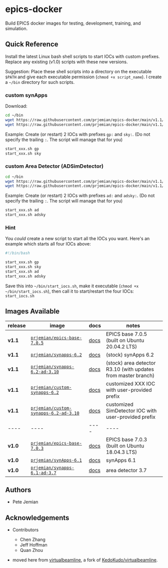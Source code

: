 # epics-docker

Build EPICS docker images for testing, development, training, and simulation.

## Quick Reference

Install the latest Linux bash shell scripts to start IOCs with custom
prefixes.  Replace any existing (v1.0) scripts with these new versions.

Suggestion: Place these shell scripts into a directory on the
executable `$PATH` and give each executable permission
(`chmod +x script_name`).  I create a `~/bin` directory for such scripts.

### custom synApps

Download:

```sh
cd ~/bin
wget https://raw.githubusercontent.com/prjemian/epics-docker/main/v1.1/n5_custom_synApps/start_xxx.sh
wget https://raw.githubusercontent.com/prjemian/epics-docker/main/v1.1/n5_custom_synApps/remove_container.sh
```

Example:  Create (or restart) 2 IOCs with prefixes `gp:` and `sky:`.  (Do
not specify the trailing `:`.  The script will manage that for you)

```sh
start_xxx.sh gp
start_xxx.sh sky
```

### custom Area Detector (ADSimDetector)

```sh
cd ~/bin
wget https://raw.githubusercontent.com/prjemian/epics-docker/main/v1.1/n6_custom_areaDetector/start_adsim.sh
wget https://raw.githubusercontent.com/prjemian/epics-docker/main/v1.1/n6_custom_areaDetector/remove_container.sh
```

Example:  Create (or restart) 2 IOCs with prefixes `ad:` and `adsky:`.  (Do
not specify the trailing `:`.  The script will manage that for you)

```sh
start_xxx.sh ad
start_xxx.sh adsky
```

### Hint

You _could_ create a new script to start all the IOCs you want.
Here's an example which starts all four IOCs above:

```bash
#!/bin/bash

start_xxx.sh gp
start_xxx.sh sky
start_xxx.sh ad
start_xxx.sh adsky
```

Save this into `~/bin/start_iocs.sh`, make it executable (`chmod +x ~/bin/start_iocs.sh`), then call it to start/restart the four IOCs:  `start_iocs.sh`

## Images Available

release | image | docs | notes
--- | --- | --- | ---
**v1.1** | [`prjemian/epics-base-7.0.5`](https://hub.docker.com/r/prjemian/epics-base-7.0.5/tags) | [docs](v1.1/n2_epics_base/README.md) | EPICS base 7.0.5 (built on Ubuntu 20.04.2 LTS)
**v1.1** | [`prjemian/synapps-6.2`](https://hub.docker.com/r/prjemian/synapps-6.2/tags) | [docs](v1.1/n3_synApps/README.md) | (stock) synApps 6.2
**v1.1** | [`prjemian/synapps-6.2-ad-3.10`](https://hub.docker.com/r/prjemian/synapps-6.2-ad-3.10/tags) | [docs](v1.1/n4_areaDetector/README.md) | (stock) area detector R3.10 (with updates from master branch)
**v1.1** | [`prjemian/custom-synapps-6.2`](https://hub.docker.com/r/prjemian/custom-synapps-6.2/tags) | [docs](v1.1/n5_custom_synApps/README.md) | customized XXX IOC with user-provided prefix
**v1.1** | [`prjemian/custom-synapps-6.2-ad-3.10`](https://hub.docker.com/r/prjemian/custom-synapps-6.2-ad-3.10/tags) | [docs](v1.1/n6_custom_areaDetector/README.md) | customized SimDetector IOC with user-provided prefix
---- | ---- | ---- | ----
**v1.0** | [`prjemian/epics-base-7.0.3`](https://hub.docker.com/r/prjemian/epics-base-7.0.3/tags) | [docs](v1.0/n2_epics_base/README.md) | EPICS base 7.0.3 (built on Ubuntu 18.04.3 LTS)
**v1.0** | [`prjemian/synApps-6.1`](https://hub.docker.com/r/prjemian/synapps-6.1/tags) | [docs](v1.0/n3_synApps/README.md) | synApps 6.1
**v1.0** | [`prjemian/synapps-6.1-ad-3.7`](https://hub.docker.com/r/prjemian/synapps-6.1-ad-3.7/tags) | [docs](v1.0/n4_areaDetector/README.md) | area detector 3.7

## Authors

* Pete Jemian

## Acknowledgements

* Contributors
  * Chen Zhang
  * Jeff Hoffman
  * Quan Zhou

* moved here from [virtualbeamline](https://github.com/prjemian/virtualbeamline),
  a fork of [KedoKudo/virtualbeamline](https://github.com/KedoKudo/virtualbeamline).

